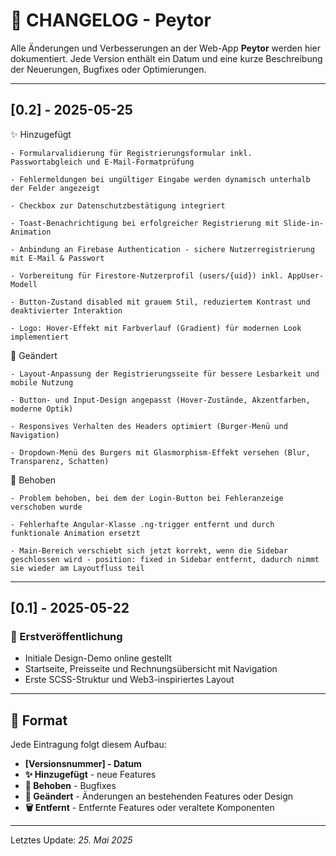 # 📜 CHANGELOG - Peytor

Alle Änderungen und Verbesserungen an der Web-App **Peytor** werden hier dokumentiert. Jede Version enthält ein Datum und eine kurze Beschreibung der Neuerungen, Bugfixes oder Optimierungen.

---

## [0.2] - 2025-05-25
✨ Hinzugefügt

    - Formularvalidierung für Registrierungsformular inkl. Passwortabgleich und E-Mail-Formatprüfung

    - Fehlermeldungen bei ungültiger Eingabe werden dynamisch unterhalb der Felder angezeigt

    - Checkbox zur Datenschutzbestätigung integriert

    - Toast-Benachrichtigung bei erfolgreicher Registrierung mit Slide-in-Animation

    - Anbindung an Firebase Authentication - sichere Nutzerregistrierung mit E-Mail & Passwort

    - Vorbereitung für Firestore-Nutzerprofil (users/{uid}) inkl. AppUser-Modell

    - Button-Zustand disabled mit grauem Stil, reduziertem Kontrast und deaktivierter Interaktion

    - Logo: Hover-Effekt mit Farbverlauf (Gradient) für modernen Look implementiert

🎨 Geändert

    - Layout-Anpassung der Registrierungsseite für bessere Lesbarkeit und mobile Nutzung

    - Button- und Input-Design angepasst (Hover-Zustände, Akzentfarben, moderne Optik)

    - Responsives Verhalten des Headers optimiert (Burger-Menü und Navigation)

    - Dropdown-Menü des Burgers mit Glasmorphism-Effekt versehen (Blur, Transparenz, Schatten)

🐛 Behoben

    - Problem behoben, bei dem der Login-Button bei Fehleranzeige verschoben wurde

    - Fehlerhafte Angular-Klasse .ng-trigger entfernt und durch funktionale Animation ersetzt

    - Main-Bereich verschiebt sich jetzt korrekt, wenn die Sidebar geschlossen wird - position: fixed in Sidebar entfernt, dadurch nimmt sie wieder am Layoutfluss teil

---

## [0.1] - 2025-05-22
### 🚀 Erstveröffentlichung
- Initiale Design-Demo online gestellt
- Startseite, Preisseite und Rechnungsübersicht mit Navigation
- Erste SCSS-Struktur und Web3-inspiriertes Layout

---

## 🔧 Format

Jede Eintragung folgt diesem Aufbau:
- **[Versionsnummer] - Datum**
- **✨ Hinzugefügt** - neue Features
- **🐛 Behoben** - Bugfixes
- **🎨 Geändert** - Änderungen an bestehenden Features oder Design
- **🗑️ Entfernt** - Entfernte Features oder veraltete Komponenten

---

Letztes Update: *25. Mai 2025*
